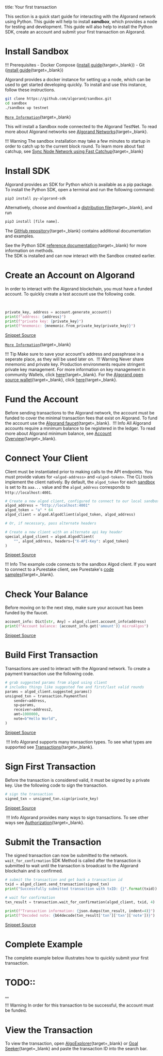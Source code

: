 title: Your first transaction

This section is a quick start guide for interacting with the Algorand network using Python. This guide will help to install ***sandbox***, which provides a node for testing and development. This guide will also help to install the Python SDK, create an account and submit your first transaction on Algorand.  

# Install Sandbox

!!! Prerequisites
    - Docker Compose ([install guide](https://docs.docker.com/compose/install/){target=_blank})
    - Git ([install guide](https://git-scm.com/book/en/v2/Getting-Started-Installing-Git){target=_blank}) 

Algorand provides a docker instance for setting up a node, which can be used to get started developing quickly. To install and use this instance, follow these instructions.
​
```bash
git clone https://github.com/algorand/sandbox.git
cd sandbox
./sandbox up testnet
```
[`More Information`](https://developer.algorand.org/articles/introducing-sandbox-20/){target=_blank}    

This will install a Sandbox node connected to the Algorand TestNet. To read more about Algorand networks see [Algorand Networks](../../get-details/algorand-networks/index.md){target=_blank}. 
 
!!! Warning
    The sandbox installation may take a few minutes to startup in order to catch up to the current block round. To learn more about fast catchup, see [Sync Node Network using Fast Catchup](../../run-a-node/setup/install.md#sync-node-network-using-fast-catchup){target=_blank}

# Install SDK
Algorand provides an SDK for Python which is available as a pip package. To install the Python SDK, open a terminal and run the following command:
​
``` bash
pip3 install py-algorand-sdk
``` 

Alternatively, choose and download a [distribution file](https://pypi.org/project/py-algorand-sdk/#files){target=_blank}, and run

``` bash
pip3 install [file name].
``` 

The [GitHub repository](https://github.com/algorand/py-algorand-sdk){target=_blank} contains additional documentation and examples.

See the Python SDK [reference documentation](https://py-algorand-sdk.readthedocs.io/en/latest/){target=_blank} for more information on methods.  
​
The SDK is installed and can now interact with the Sandbox created earlier.​ 

# Create an Account on Algorand
In order to interact with the Algorand blockchain, you must have a funded account. To quickly create a test account use the following code.


​
<!-- ===PYSDK_ACCOUNT_GENERATE=== -->
```python
private_key, address = account.generate_account()
print(f"address: {address}")
print(f"private key: {private_key}")
print(f"mnemonic: {mnemonic.from_private_key(private_key)}")
```
[Snippet Source](https://github.com/barnjamin/py-algorand-sdk/blob/doc-examples/_examples/account.py#L5-L9)
<!-- ===PYSDK_ACCOUNT_GENERATE=== -->

[`More Information`](../../get-details/accounts/create.md#standalone){target=_blank}  

!!! Tip
    Make sure to save your account's address and passphrase in a seperate place, as they will be used later on.
​
!!! Warning
    Never share mnemonic and private key. Production environments require stringent private key management. For more information on key management in community Wallets, click [here](https://developer.algorand.org/docs/community/#wallets){target=_blank}. For the [Algorand open source wallet](https://developer.algorand.org/articles/algorand-wallet-now-open-source/){target=_blank}, click [here](https://github.com/algorand/algorand-wallet){target=_blank}.

# Fund the Account
Before sending transactions to the Algorand network, the account must be funded to cover the minimal transaction fees that exist on Algorand. To fund the account use the [Algorand faucet](https://dispenser.testnet.aws.algodev.network/){target=_blank}. 
​
!!! Info
    All Algorand accounts require a minimum balance to be registered in the ledger. To read more about Algorand minimum balance, see [Account Overview](../../get-details/accounts/index.md#minimum-balance){target=_blank}.  

# Connect Your Client
Client must be instantiated prior to making calls to the API endpoints. You must provide values for `<algod-address>` and `<algod-token>`. The CLI tools implement the client natively. By default, the `algod_token` for each [sandbox](https://github.com/algorand/sandbox) is set to its `aaa...` value and the `algod_address` corresponds to `http://localhost:4001`.


<!-- ===PYSDK_ALGOD_CREATE_CLIENT=== -->
```python
# Create a new algod client, configured to connect to our local sandbox
algod_address = "http://localhost:4001"
algod_token = "a" * 64
algod_client = algod.AlgodClient(algod_token, algod_address)

# Or, if necessary, pass alternate headers

# Create a new client with an alternate api key header
special_algod_client = algod.AlgodClient(
    "", algod_address, headers={"X-API-Key": algod_token}
)
```
[Snippet Source](https://github.com/barnjamin/py-algorand-sdk/blob/doc-examples/_examples/overview.py#L10-L21)
<!-- ===PYSDK_ALGOD_CREATE_CLIENT=== -->


!!! Info
    The example code connects to the sandbox Algod client. If you want to connect to a Purestake client, see Purestake's [code samples](https://developer.purestake.io/code-samples){target=_blank}.

# Check Your Balance
Before moving on to the next step, make sure your account has been funded by the faucet.

<!-- ===PYSDK_ALGOD_FETCH_ACCOUNT_INFO=== -->
```python
account_info: Dict[str, Any] = algod_client.account_info(address)
print(f"Account balance: {account_info.get('amount')} microAlgos")
```
[Snippet Source](https://github.com/barnjamin/py-algorand-sdk/blob/doc-examples/_examples/overview.py#L32-L34)
<!-- ===PYSDK_ALGOD_FETCH_ACCOUNT_INFO=== -->

# Build First Transaction
Transactions are used to interact with the Algorand network. To create a payment transaction use the following code.
​
<!-- ===PYSDK_TRANSACTION_PAYMENT_CREATE=== -->
```python
# grab suggested params from algod using client
# includes things like suggested fee and first/last valid rounds
params = algod_client.suggested_params()
unsigned_txn = transaction.PaymentTxn(
    sender=address,
    sp=params,
    receiver=address2,
    amt=1000000,
    note=b"Hello World",
)
```
[Snippet Source](https://github.com/barnjamin/py-algorand-sdk/blob/doc-examples/_examples/overview.py#L38-L48)
<!-- ===PYSDK_TRANSACTION_PAYMENT_CREATE=== -->
​
!!! Info
    Algorand supports many transaction types. To see what types are supported see [Transactions](../../get-details/transactions/index.md#transaction-types){target=_blank}. 

# Sign First Transaction
Before the transaction is considered valid, it must be signed by a private key. Use the following code to sign the transaction.
​
<!-- ===PYSDK_TRANSACTION_PAYMENT_SIGN=== -->
```python
# sign the transaction
signed_txn = unsigned_txn.sign(private_key)
```
[Snippet Source](https://github.com/barnjamin/py-algorand-sdk/blob/doc-examples/_examples/overview.py#L51-L53)
<!-- ===PYSDK_TRANSACTION_PAYMENT_SIGN=== -->
​
!!! Info
    Algorand provides many ways to sign transactions. To see other ways see [Authorization](../../get-details/transactions/signatures.md#single-signatures){target=_blank}. 
    
# Submit the Transaction
The signed transaction can now be submitted to the network. `wait_for_confirmation` SDK Method is called after the transaction is submitted to wait until the transaction is broadcast to the Algorand blockchain and is confirmed. 
<!-- ===PYSDK_TRANSACTION_PAYMENT_SUBMIT=== -->
```python
# submit the transaction and get back a transaction id
txid = algod_client.send_transaction(signed_txn)
print("Successfully submitted transaction with txID: {}".format(txid))

# wait for confirmation
txn_result = transaction.wait_for_confirmation(algod_client, txid, 4)

print(f"Transaction information: {json.dumps(txn_result, indent=4)}")
print(f"Decoded note: {b64decode(txn_result['txn']['txn']['note'])}")
```
[Snippet Source](https://github.com/barnjamin/py-algorand-sdk/blob/doc-examples/_examples/overview.py#L56-L65)
<!-- ===PYSDK_TRANSACTION_PAYMENT_SUBMIT=== -->


# Complete Example
The complete example below illustrates how to quickly submit your first transaction.
​
# TODO::
[...](https://github.com/algorand/py-algorand-sdk/blob/master/examples/overview.py)

!!! Warning 
    In order for this transaction to be successful, the account must be funded. 

# View the Transaction

To view the transaction, open [AlgoExplorer](https://testnet.algoexplorer.io/){target=_blank} or [Goal Seeker](https://goalseeker.purestake.io/algorand/testnet){target=_blank} and paste the transaction ID into the search bar.  
